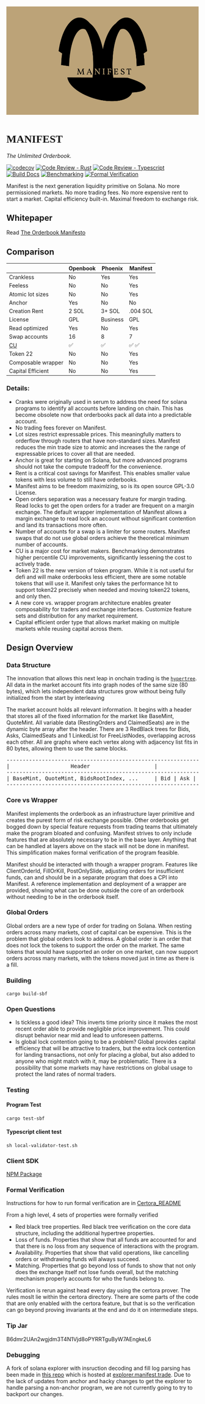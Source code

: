 # ![Logo](assets/brown-contrast-split.png)

# <span style="font-family: 'Vollkorn', serif;">MANIFEST</span>

*The Unlimited Orderbook.*


[![codecov](https://codecov.io/gh/CKS-Systems/manifest/graph/badge.svg?token=PJ3Y2BVMM8)](https://codecov.io/gh/CKS-Systems/manifest)
[![Code Review - Rust](https://github.com/CKS-Systems/manifest/actions/workflows/ci-code-review-rust.yml/badge.svg)](https://github.com/CKS-Systems/manifest/actions/workflows/ci-code-review-rust.yml)
[![Code Review - Typescript](https://github.com/CKS-Systems/manifest/actions/workflows/ci-code-review-ts.yml/badge.svg)](https://github.com/CKS-Systems/manifest/actions/workflows/ci-code-review-ts.yml)
[![Build Docs](https://github.com/CKS-Systems/manifest/actions/workflows/ci-docs.yml/badge.svg)](https://github.com/CKS-Systems/manifest/actions/workflows/ci-docs.yml)
[![Benchmarking](https://github.com/CKS-Systems/manifest/actions/workflows/ci-benchmark.yml/badge.svg)](https://github.com/CKS-Systems/manifest/actions/workflows/ci-benchmark.yml)
[![Formal Verification](https://github.com/CKS-Systems/manifest/actions/workflows/ci-certora.yml/badge.svg)](https://github.com/CKS-Systems/manifest/actions/workflows/ci-certora.yml)

Manifest is the next generation liquidity primitive on Solana.
No more permissioned markets.
No more trading fees.
No more expensive rent to start a market.
Capital efficiency built-in.
Maximal freedom to exchange risk.

## Whitepaper

Read [The Orderbook Manifesto](https://manifest.trade/whitepaper.pdf)

## Comparison

|  |    Openbook    | Phoenix  |Manifest              |
|--|----------------|-------------------|----------------------|
| Crankless |No |Yes |Yes |
| Feeless |No |No |Yes|
| Atomic lot sizes |No |No |Yes|
| Anchor |Yes |No|No|
| Creation Rent|2 SOL |3+ SOL |.004 SOL|
| License|GPL |Business |GPL|
| Read optimized| Yes | No | Yes |
| Swap accounts| 16 | 8 | 7 |
| [CU](https://cks-systems.github.io/manifest/dev/bench/) | :white_check_mark: | :white_check_mark: | :white_check_mark: :white_check_mark: |
| Token 22                                                | No                 | No                 | Yes                                   |
| Composable wrapper                                      | No                 | No                 | Yes                                   |
| Capital Efficient                                       | No                 | No                 | Yes                                   |

### Details:

- Cranks were originally used in serum to address the need for solana programs to identify all accounts before landing on chain. This has become obsolete now that orderbooks pack all data into a predictable account.
- No trading fees forever on Manifest.
- Lot sizes restrict expressable prices. This meaningfully matters to orderflow through routers that have non-standard sizes. Manifest reduces the min trade size to atomic and increases the the range of expressable prices to cover all that are needed.
- Anchor is great for starting on Solana, but more advanced programs should not take the compute tradeoff for the convenience.
- Rent is a critical cost savings for Manifest. This enables smaller value tokens with less volume to still have orderbooks.
- Manifest aims to be freedom maximizing, so is its open source GPL-3.0 License.
- Open orders separation was a necessary feature for margin trading. Read locks to get the open orders for a trader are frequent on a margin exchange. The default wrapper implementation of Manifest allows a margin exchange to read lock an account without significant contention and land its transactions more often.
- Number of accounts for a swap is a limiter for some routers. Manifest swaps that do not use global orders achieve the theoretical minimum number of accounts.
- CU is a major cost for market makers. Benchmarking demonstrates higher percentile CU improvements, significantly lessening the cost to actively trade.
- Token 22 is the new version of token program. While it is not useful for defi and will make orderbooks less efficient, there are some notable tokens that will use it. Manifest only takes the performance hit to support token22 precisely when needed and moving token22 tokens, and only then.
- A new core vs. wrapper program architecture enables greater composability for traders and exchange interfaces. Customize feature sets and distribution for any market requirement.
- Capital efficient order type that allows market making on multiple markets while reusing capital across them.

## Design Overview

### Data Structure

The innovation that allows this next leap in onchain trading is the [`hypertree`](https://github.com/CKS-Systems/manifest/tree/main/lib). All data in the market account fits into graph nodes of the same size (80 bytes), which lets independent data structures grow without being fully initialized from the start by interleaving

The market account holds all relevant information. It begins with a header that stores all of the fixed information for the market like BaseMint, QuoteMint. All variable data (RestingOrders and ClaimedSeats) are in the dynamic
byte array after the header. There are 3 RedBlack trees for Bids, Asks,
ClaimedSeats and 1 LinkedList for FreeListNodes, overlapping across each other. All are graphs where each vertex along with adjacency list fits in 80 bytes, allowing them to use the same blocks.

<pre>
--------------------------------------------------------------------------------------------------------
|                   Header                    |                               Dynamic                   |
--------------------------------------------------------------------------------------------------------
| BaseMint, QuoteMint, BidsRootIndex, ...     | Bid | Ask | FreeListNode | Seat | Seat | Bid | Bid | Ask|
--------------------------------------------------------------------------------------------------------
</pre>

### Core vs Wrapper

Manifest implements the orderbook as an infrastructure layer primitive and creates the purest form of risk exchange possible. Other orderbooks get bogged down by special feature requests from trading teams that ultimately make the program bloated and confusing. Manifest strives to only include features that are absolutely necessary to be in the base layer. Anything that can be handled at layers above on the stack will not be done in manifest. This simplification makes formal verification of the program feasible.

Manifest should be interacted with though a wrapper program. Features like ClientOrderId, FillOrKill, PostOnlySlide, adjusting orders for insufficient funds, can and should be in a separate program that does a CPI into Manifest. A reference implementation and deployment of a wrapper are provided, showing what can be done outside the core of an orderbook without needing to be in the orderbook itself.

### Global Orders

Global orders are a new type of order for trading on Solana. When resting orders across many markets, cost of capital can be expensive. This is the problem that global orders look to address. A global order is an order that does not lock the tokens to support the order on the market. The same tokens that would have supported an order on one market, can now support orders across many markets, with the tokens moved just in time as there is a fill.

### Building

```
cargo build-sbf
```

### Open Questions
- Is tickless a good idea? This inverts time priority since it makes the most recent order able to provide negligible price improvement. This could disrupt behavior near mid and lead to unforeseen patterns.
- Is global lock contention going to be a problem? Global provides capital efficiency that will be attractive to traders, but the extra lock contention for landing transactions, not only for placing a global, but also added to anyone who might match with it, may be problematic. There is a possibility that some markets may have restrictions on global usage to protect the land rates of normal traders.

### Testing

#### Program Test

```
cargo test-sbf
```

#### Typescript client test

```
sh local-validator-test.sh
```

### Client SDK
  [NPM Package](https://www.npmjs.com/package/@cks-systems/manifest-sdk)

### Formal Verification
Instructions for how to run formal verification are in [Certora_README](https://github.com/CKS-Systems/manifest/blob/main/Certora_README.md)

From a high level, 4 sets of properties were formally verified

- Red black tree properties. Red black tree verification on the core data structure, including the additional hypertree properties.
- Loss of funds. Properties that show that all funds are accounted for and that there is no loss from any sequence of interactions with the program.
- Availability. Properties that show that valid operations, like cancelling orders or withdrawing funds will always succeed.
- Matching. Properties that go beyond loss of funds to show that not only does the exchange itself not lose funds overall, but the matching mechanism properly accounts for who the funds belong to.

Verification is rerun against head every day using the certora prover. The rules
moslt lie within the certora directory. There are some parts of the code that
are only enabled with the certora feature, but that is so the verification can
go beyond proving invariants at the end and do it on intermediate steps.

### Tip Jar
  B6dmr2UAn2wgjdm3T4N1Vjd8oPYRRTguByW7AEngkeL6

### Debugging
A fork of solana explorer with insruction decoding and fill log parsing has been made in
[this repo](https://github.com/CKS-Systems/explorer/tree/master) which is hosted at
[explorer.manifest.trade](https://explorer.manifest.trade/). Due to the lack of updates from anchor and hacky
changes to get the explorer to handle parsing a non-anchor program, we are not
currently going to try to backport our changes.
